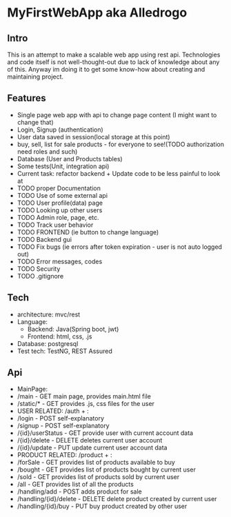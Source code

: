 # MyFirstWebApp aka Alledrogo
## Intro
This is an attempt to make a scalable web app using rest api. 
Technologies and code itself is not well-thought-out due to lack of knowledge about any of this. 
Anyway im doing it to get some know-how about creating and maintaining project.

## Features
+ Single page web app with api to change page content (I might want to change that)
+ Login, Signup (authentication)
+ User data saved in session(local storage at this point)
+ buy, sell, list for sale products - for everyone to see!(TODO authorization need roles and such)
+ Database (User and Products tables)
+ Some tests(Unit, integration api)
+ Current task: refactor backend + Update code to be less painful to look at
+ TODO proper Documentation
+ TODO Use of some external api
+ TODO User profile(data) page
+ TODO Looking up other users
+ TODO Admin role, page, etc.
+ TODO Track user behavior
+ TODO FRONTEND (ie button to change language)
+ TODO Backend gui
+ TODO Fix bugs (ie errors after token expiration - user is not auto logged out)
+ TODO Error messages, codes
+ TODO Security
+ TODO .gitignore

## Tech
+ architecture: mvc/rest
+ Language: 
  + Backend: Java(Spring boot, jwt)
  + Frontend: html, css, .js
+ Database: postgresql
+ Test tech: TestNG, REST Assured

## Api

+ MainPage:
+ /main - GET main page, provides main.html file
+ /static/* - GET provides .js, css files for the user
+ USER RELATED: /auth + :
+ /login - POST self-explanatory
+ /signup - POST self-explanatory
+ /{id}/userStatus - GET provide user with current account data
+ /{id}/delete - DELETE deletes current user account
+ /{id}/update - PUT update current user account data
+ PRODUCT RELATED: /product + :
+ /forSale - GET provides list of products available to buy
+ /bought - GET provides list of products bought by current user
+ /sold - GET provides list of products sold by current user
+ /all - GET provides list of all the products
+ /handling/add - POST adds product for sale
+ /handling/{id}/delete - DELETE delete product created by current user
+ /handling/{id}/buy - PUT buy product created by other user



